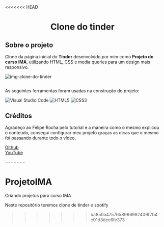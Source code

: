 <<<<<<< HEAD
<h1 align="center"> Clone do tinder </h1>

## Sobre o projeto

Clone da página inicial do **Tinder** desenvolvido por mim como **Projeto do curso IMA**, utilizando HTML, CSS e media queries para um design mais responsivo.

![img-clone-do-tinder](https://user-images.githubusercontent.com/104572313/170891699-c49fea9d-05de-49b7-ae36-a50127176dc2.png)


##


As seguintes ferramentas foram usadas na construção do projeto:

![Visual Studio Code](https://img.shields.io/badge/Visual%20Studio%20Code-0078d7.svg?style=for-the-badge&logo=visual-studio-code&logoColor=white)
![HTML5](https://img.shields.io/badge/html5-%23E34F26.svg?style=for-the-badge&logo=html5&logoColor=white)
![CSS3](https://img.shields.io/badge/css3-%231572B6.svg?style=for-the-badge&logo=css3&logoColor=white)

##
## Créditos

 Agradeço ao Felipe Rocha pelo tutorial e a maneira como o mesmo explicou o conteúdo, consegui configurar meu projeto graças as dicas que o mesmo foi passando durante todo o vídeo.

[Github](https://github.com/felipemotarocha) <br>
[YouTube](https://www.youtube.com/c/dicasparadevs)




=======
# ProjetoIMA
Criando projetos para curso IMA

Neste repositório teremos clone de tinder e spotify
>>>>>>> ba850a4757658996982409f7b4c01d3dec6fe373
